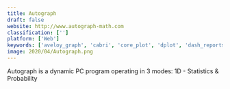 ```yaml
---
title: Autograph
draft: false 
website: http://www.autograph-math.com
classification: ['']
platform: ['Web']
keywords: ['aveloy_graph', 'cabri', 'core_plot', 'dplot', 'dash_reports', 'geogebra', 'geometry_pad', 'gnuplot', 'graph', 'grapher', 'graphmatica', 'jfreechart', 'lybniz', 'magicplot', 'magicplot_viewer', 'mandela', 'matplotlib', 'microsoft_mathematics', 'omnigraphsketcher', 'scidavis', "the_geometer's_sketchpad", 'pro_fit']
image: 2020/04/Autograph.png
---
```

Autograph is a dynamic PC program operating in 3 modes:
1D - Statistics & Probability